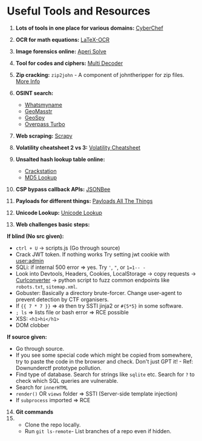 # Useful Tools and Resources

1. **Lots of tools in one place for various domains:** [CyberChef](https://gchq.github.io/CyberChef/)

2. **OCR for math equations:** [LaTeX-OCR](https://github.com/lukas-blecher/LaTeX-OCR)

3. **Image forensics online:** [Aperi Solve](https://www.aperisolve.com/)

4. **Tool for codes and ciphers:** [Multi Decoder](https://www.cachesleuth.com/multidecoder/)

5. **Zip cracking:** `zip2john` - A component of johntheripper for zip files. [More Info](https://superuser.com/a/1737639)

6. **OSINT search:** 
   - [Whatsmyname](https://whatsmyname.app/)
   - [GeoMasstr](https://geomastr.com/)
   - [GeoSpy](https://geospy.ai/)
   - [Overpass Turbo](https://overpass-turbo.eu/)

7. **Web scraping:** [Scrapy](https://scrapy.org/)

8. **Volatility cheatsheet 2 vs 3:** [Volatility Cheatsheet](https://book.hacktricks.xyz/generic-methodologies-and-resources/basic-forensic-methodology/memory-dump-analysis/volatility-cheatsheet)

9. **Unsalted hash lookup table online:**
   - [Crackstation](https://crackstation.net/)
   - [MD5 Lookup](https://md5.gromweb.com/?md5=8d763385e0476ae208f21bc63956f748)

10. **CSP bypass callback APIs:** [JSONBee](https://github.com/zigoo0/JSONBee)

11. **Payloads for different things:** [Payloads All The Things](https://github.com/swisskyrepo/PayloadsAllTheThings)

12. **Unicode Lookup:** [Unicode Lookup](https://unicodelookup.com/)

13. **Web challenges basic steps:**

   **If blind (No src given):**
   - `ctrl + U` -> scripts.js (Go through source)
   - Crack JWT token. If nothing works Try setting jwt cookie with [user:admin](https://jwt.io/#debugger-io?token=eyJhbGciOiJIUzI1NiIsInR5cCI6IkpXVCJ9.eyJ1c2VyIjoiYWRtaW4ifQ.6SCnDxVXeEPANvmcwREQaN2Xbt7FKnFMz-W7AKXXcL8)
   - SQLi: if internal 500 error => yes. Try `'`, `"`, or `1=1-- -`
   - Look into Devtools, Headers, Cookies, LocalStorage -> copy requests -> [Curlconverter](https://curlconverter.com/) -> python script to fuzz common endpoints like `robots.txt`, `sitemap.xml`.
   - Gobuster: Basically a directory brute-forcer. Change user-agent to prevent detection by CTF organisers.
   - If `{{ 7 * 7 }}` => `49` then try SSTI jinja2 or `#{5*5}` in some software.
   - `; ls` => lists file or bash error => RCE possible
   - XSS: `<h1>hi</h1>`
   - DOM clobber

   **If source given:**
   - Go through source.
   - If you see some special code which might be copied from somewhere, try to paste the code in the browser and check. Don't just GPT it! - Ref: Downunderctf prototype pollution.
   - Find type of database. Search for strings like `sqlite` etc. Search for `?` to check which SQL queries are vulnerable.
   - Search for `innerHTML`
   - `render()` OR `views` folder => SSTI (Server-side template injection)
   - If `subprocess` imported => RCE

14. **Git commands**
15. - Clone the repo locally.
    - Run `git ls-remote`-  List branches of a repo even if hidden.
